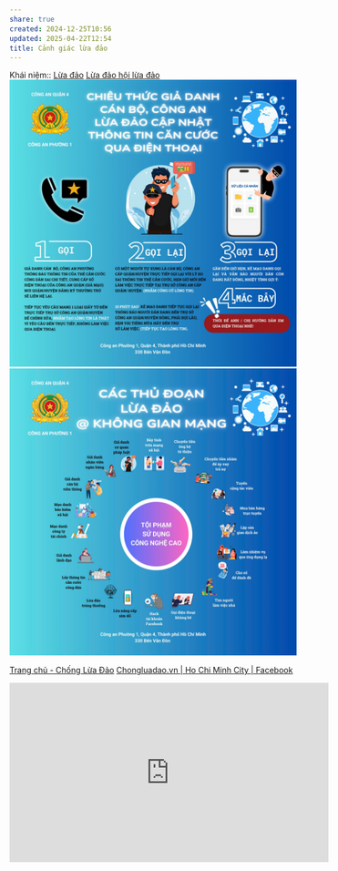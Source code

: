 ```yaml
---
share: true
created: 2024-12-25T10:56
updated: 2025-04-22T12:54
title: Cảnh giác lừa đảo
---
```

Khái niệm:: [Lừa đảo](../../%E2%9A%A1Hi%E1%BB%83u%20bi%E1%BA%BFt%20s%C3%A2u/%CE%9E%20Kh%C3%A1i%20ni%E1%BB%87m/L%E1%BB%ABa%20%C4%91%E1%BA%A3o.md)
[Lừa đảo hội lừa đảo](../%C3%9D%20t%C6%B0%E1%BB%9Fng%20ki%E1%BA%BFm%20ti%E1%BB%81n/3%20%C3%9D%20t%C6%B0%E1%BB%9Fng/C%C3%B4ng%20vi%E1%BB%87c%20th%E1%BB%9Di%20v%E1%BB%A5,%20c%E1%BB%99ng%20t%C3%A1c%20vi%C3%AAn/L%E1%BB%ABa%20%C4%91%E1%BA%A3o%20h%E1%BB%99i%20l%E1%BB%ABa%20%C4%91%E1%BA%A3o.md)
![Chiêu thức giả danh công an.png](../../assets/attachments/Chi%C3%AAu%20th%E1%BB%A9c%20gi%E1%BA%A3%20danh%20c%C3%B4ng%20an.png)
![Các thủ đoạn lừa đảo.jpg](../../assets/attachments/C%C3%A1c%20th%E1%BB%A7%20%C4%91o%E1%BA%A1n%20l%E1%BB%ABa%20%C4%91%E1%BA%A3o.jpg)

[Trang chủ - Chống Lừa Đảo](https://chongluadao.vn/)
[Chongluadao.vn \| Ho Chi Minh City \| Facebook](https://www.facebook.com/chongluadao.vn)

<iframe width="560" height="315" src="https://www.youtube.com/embed/4oZ9iVPNtGQ?si=8gW_sqXxWgsCX9dA" title="YouTube video player" frameborder="0" allow="accelerometer; autoplay; clipboard-write; encrypted-media; gyroscope; picture-in-picture; web-share" referrerpolicy="strict-origin-when-cross-origin" allowfullscreen></iframe>